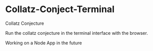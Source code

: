 # Collatz-Conject-Terminal
Collatz Conjecture

Run the collatz conjecture in the terminal interface with the browser.

Working on a Node App in the future
